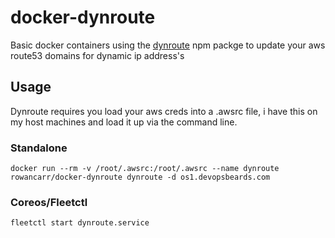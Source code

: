 docker-dynroute
===============
Basic docker containers using the [dynroute](https://www.npmjs.org/package/dynroute) npm packge to update your aws route53 domains for dynamic ip address's

## Usage

Dynroute requires you load your aws creds into a .awsrc file, i have this on my host machines and load it up via the command line. 

### Standalone
```
docker run --rm -v /root/.awsrc:/root/.awsrc --name dynroute rowancarr/docker-dynroute dynroute -d os1.devopsbeards.com 
```

### Coreos/Fleetctl

```
fleetctl start dynroute.service
```




